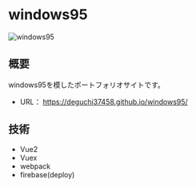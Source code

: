 # windows95

![windows95](https://user-images.githubusercontent.com/74271220/169658322-dffe27a3-bc4b-460e-9fd4-a7753a5925d2.png)

## 概要

windows95を模したポートフォリオサイトです。

- URL： https://deguchi37458.github.io/windows95/

## 技術

- Vue2
- Vuex
- webpack
- firebase(deploy)
